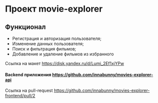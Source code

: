 # Проект movie-explorer

## Функционал 
* Регистрация и авторизация пользователя;
* Изменение данных пользователя;
* Поиск и фильтрация фильмов; 
* Добавление и удаление фильмов из избранного

Ссылка на макет https://disk.yandex.ru/d/Lumi_2Ef1xjYPw

#### Backend приложения https://github.com/innabunny/movies-explorer-api

Ссылка на pull-request https://github.com/innabunny/movies-explorer-frontend/pull/2
